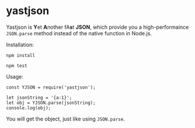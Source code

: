 # yastjson
Yastjson is **Y**et **A**nother fA**s**t **JSON**, which provide you a high-performaince `JSON.parse` method instead of the native function in Node.js.

Installation:

```
npm install

npm test
```

Usage:

```
const YJSON = require('yastjson');

let jsonString = '{a:1}';
let obj = YJSON.parse(jsonString);
console.log(obj);
```

You will get the object, just like using `JSON.parse`.